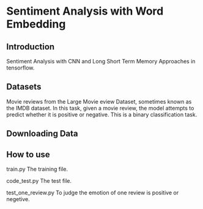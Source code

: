 # Sentiment Analysis with Word Embedding
## Introduction
 Sentiment Analysis with CNN and Long Short Term Memory Approaches in tensorflow.
 ## Datasets
 Movie reviews from the Large Movie eview Dataset, sometimes known as the IMDB dataset. In this task, given a movie review, the model attempts to predict whether it is positive or negative. This is a binary classification task.
## Downloading Data

## How to use
   train.py  The training file.
   
   code_test.py The test file.
   
   test_one_review.py To judge the emotion of one review is positive or negetive.

